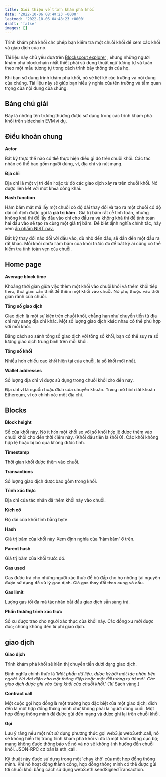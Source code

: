 ```yaml
---
title: Giới thiệu về trình khám phá khối
date: '2022-10-06 08:48:23 +0000'
lastmod: '2022-10-06 08:48:23 +0000'
draft: 'false'
images: []
---
```


Trình khám phá khối cho phép bạn kiểm tra một chuỗi khối để xem các khối và giao dịch của nó.

Tài liệu này chủ yếu dựa trên [Blockscout explorer](https://blockscout.com/) , nhưng những người khám phá blockchain nhất thiết phải sử dụng thuật ngữ tương tự và tuân theo một mẫu tương tự trong cách trình bày thông tin của họ.

Khi bạn sử dụng trình khám phá khối, nó sẽ liệt kê các trường và nội dung của chúng. Tài liệu này sẽ giúp bạn hiểu ý nghĩa của tên trường và tầm quan trọng của nội dung của chúng.

## Bảng chú giải

Đây là những tên trường thường được sử dụng trong các trình khám phá khối trên sidechain EVM ví dụ.

## Điều khoản chung

**Actor**

Bất kỳ thực thể nào có thể thực hiện điều gì đó trên chuỗi khối. Các tác nhân có thể bao gồm người dùng, ví, địa chỉ và nút mạng.

**Địa chỉ**

Địa chỉ là một vị trí đến hoặc từ đó các giao dịch xảy ra trên chuỗi khối. Nó được liên kết với một khóa công khai.

**Hash function**

Hàm băm mật mã lấy một chuỗi có độ dài thay đổi và tạo ra một chuỗi có độ dài cố định được gọi là **giá trị băm** . Giá trị băm rất dễ tính toán, nhưng không khả thi để lấy đầu vào chỉ cho đầu ra và không khả thi để tính toán hai đầu vào sẽ tạo ra cùng một giá trị băm. Để biết định nghĩa chính tắc, hãy xem [ấn phẩm NIST này.](https://nvlpubs.nist.gov/nistpubs/SpecialPublications/NIST.SP.800-57pt1r5.pdf)

Bất kỳ thay đổi nào đối với đầu vào, dù nhỏ đến đâu, sẽ dẫn đến một đầu ra rất khác. Mỗi khối chứa hàm băm của khối trước đó để bất kỳ ai cũng có thể kiểm tra tính toàn vẹn của chuỗi.

## Home page

**Average block time**

Khoảng thời gian giữa việc thêm một khối vào chuỗi khối và thêm khối tiếp theo; thời gian cần thiết để thêm một khối vào chuỗi. Nó phụ thuộc vào thời gian rãnh của chuỗi.

**Tổng số giao dịch**

Giao dịch là một sự kiện trên chuỗi khối, chẳng hạn như chuyển tiền từ địa chỉ này sang địa chỉ khác. Một số lượng giao dịch khác nhau có thể phù hợp với mỗi khối.

Bằng cách so sánh tổng số giao dịch với tổng số khối, bạn có thể suy ra số lượng giao dịch trung bình trên mỗi khối.

**Tổng số khối**

Nhiều hơn chiều cao khối hiện tại của chuỗi, là số khối mới nhất.

**Wallet addresses**

Số lượng địa chỉ ví được sử dụng trong chuỗi khối cho đến nay.

Địa chỉ ví là nguồn hoặc đích của chuyển khoản. Trong mô hình tài khoản Ethereum, ví có chính xác một địa chỉ.

## Blocks

**Block height**

Số của khối này. Nó ít hơn một khối so với số khối hợp lệ được thêm vào chuỗi khối cho đến thời điểm này. (Khối đầu tiên là khối 0). Các khối không hợp lệ hoặc bị bỏ qua không được tính.

**Timestamp**

Thời gian khối được thêm vào chuỗi.

**Transactions**

Số lượng giao dịch được bao gồm trong khối.

**Trình xác thực**

Địa chỉ của tác nhân đã thêm khối này vào chuỗi.

**Kích cỡ**

Độ dài của khối tính bằng byte.

**Hash**

Giá trị băm của khối này. Xem định nghĩa của 'hàm băm' ở trên.

**Parent hash**

Giá trị băm của khối trước đó.

**Gas used**

Gas được trả cho những người xác thực để bù đắp cho họ những tài nguyên được sử dụng để xử lý giao dịch. Giá gas thay đổi theo cung và cầu.

**Gas limit**

Lượng gas tối đa mà tác nhân bắt đầu giao dịch sẵn sàng trả.

**Phần thưởng trình xác thực**

Số xu được trao cho người xác thực của khối này. Các đồng xu mới được đúc; chúng không đến từ phí giao dịch.

## giao dịch

**Giao dịch**

Trình khám phá khối sẽ hiển thị chuyển tiền dưới dạng giao dịch.

Định nghĩa chính thức là *'Một phần dữ liệu, được ký bởi một *tác nhân bên ngoài*. Nó đại diện cho một *thông điệp* hoặc một *đối tượng tự trị* mới. Các giao dịch được ghi vào từng khối của chuỗi khối.'* (Từ Sách vàng.)

**Contract call**

Một cuộc gọi hợp đồng là một trường hợp đặc biệt của một giao dịch; đích đến là một hợp đồng thông minh chứ không phải là người dùng cuối. Một hợp đồng thông minh đã được gửi đến mạng và được ghi lại trên chuỗi khối.

**Gọi**

Lưu ý rằng nếu một nút sử dụng phương thức gọi web3.js web3.eth.call, nó sẽ không hiển thị trong trình khám phá khối vì đó là một hành động cục bộ; mạng không được thông báo về nó và nó sẽ không ảnh hưởng đến chuỗi khối. JSON-RPC cơ bản là eth_call.

Kỹ thuật này được sử dụng trong một 'chạy khô' của một hợp đồng thông minh. Khi nó hoạt động thành công, hợp đồng thông minh có thể được gửi tới chuỗi khối bằng cách sử dụng web3.eth.sendSignedTransaction.
